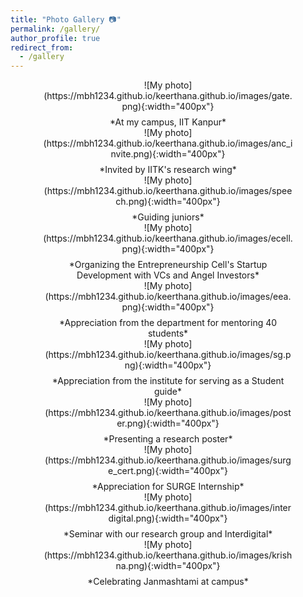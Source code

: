 ```yaml
---
title: "Photo Gallery 📷"
permalink: /gallery/
author_profile: true
redirect_from:
  - /gallery
---
```


<div style="text-align: center; width: 400px; margin: 0 auto;">
  ![My photo](https://mbh1234.github.io/keerthana.github.io/images/gate.png){:width="400px"}
  <br>
  <span style="display: block; width: 400px; margin-top: 8px; font-size: 14px; text-align: center;">*At my campus, IIT Kanpur*</span>
</div>

<div style="text-align: center; width: 400px; margin: 0 auto;">
  ![My photo](https://mbh1234.github.io/keerthana.github.io/images/anc_invite.png){:width="400px"}
  <br>
  <span style="display: block; width: 400px; margin-top: 8px; font-size: 14px; text-align: center;">*Invited by IITK's research wing*</span>
</div>

<div style="text-align: center; width: 400px; margin: 0 auto;">
  ![My photo](https://mbh1234.github.io/keerthana.github.io/images/speech.png){:width="400px"}
  <br>
  <span style="display: block; width: 400px; margin-top: 8px; font-size: 14px; text-align: center;">*Guiding juniors*</span>
</div>

<div style="text-align: center; width: 400px; margin: 0 auto;">
  ![My photo](https://mbh1234.github.io/keerthana.github.io/images/ecell.png){:width="400px"}
  <br>
  <span style="display: block; width: 400px; margin-top: 8px; font-size: 14px; text-align: center;">*Organizing the Entrepreneurship Cell's Startup Development with VCs and Angel Investors*</span>
</div>

<div style="text-align: center; width: 400px; margin: 0 auto;">
  ![My photo](https://mbh1234.github.io/keerthana.github.io/images/eea.png){:width="400px"}
  <br>
  <span style="display: block; width: 400px; margin-top: 8px; font-size: 14px; text-align: center;">*Appreciation from the department for mentoring 40 students*</span>
</div>

<div style="text-align: center; width: 400px; margin: 0 auto;">
  ![My photo](https://mbh1234.github.io/keerthana.github.io/images/sg.png){:width="400px"}
  <br>
  <span style="display: block; width: 400px; margin-top: 8px; font-size: 14px; text-align: center;">*Appreciation from the institute for serving as a Student guide*</span>
</div>

<div style="text-align: center; width: 400px; margin: 0 auto;">
  ![My photo](https://mbh1234.github.io/keerthana.github.io/images/poster.png){:width="400px"}
  <br>
  <span style="display: block; width: 400px; margin-top: 8px; font-size: 14px; text-align: center;">*Presenting a research poster*</span>
</div>

<div style="text-align: center; width: 400px; margin: 0 auto;">
  ![My photo](https://mbh1234.github.io/keerthana.github.io/images/surge_cert.png){:width="400px"}
  <br>
  <span style="display: block; width: 400px; margin-top: 8px; font-size: 14px; text-align: center;">*Appreciation for SURGE Internship*</span>
</div>

<div style="text-align: center; width: 400px; margin: 0 auto;">
  ![My photo](https://mbh1234.github.io/keerthana.github.io/images/interdigital.png){:width="400px"}
  <br>
  <span style="display: block; width: 400px; margin-top: 8px; font-size: 14px; text-align: center;">*Seminar with our research group and Interdigital*</span>
</div>

<div style="text-align: center; width: 400px; margin: 0 auto;">
  ![My photo](https://mbh1234.github.io/keerthana.github.io/images/krishna.png){:width="400px"}
  <br>
  <span style="display: block; width: 400px; margin-top: 8px; font-size: 14px; text-align: center;">*Celebrating Janmashtami at campus*</span>
</div>

